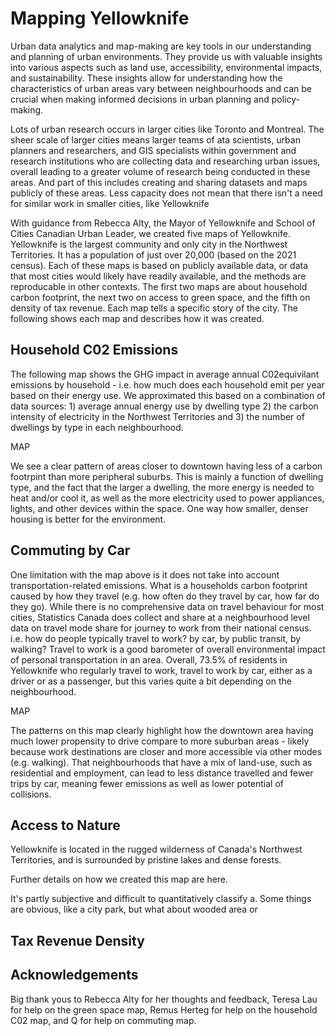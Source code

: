 # Mapping Yellowknife

Urban data analytics and map-making are key tools in our understanding and planning of urban environments. They provide us with valuable insights into various aspects such as land use, accessibility, environmental impacts, and sustainability. These insights allow for understanding how the characteristics of urban areas vary between neighbourhoods and can be crucial when making informed decisions in urban planning and policy-making.

Lots of urban research occurs in larger cities like Toronto and Montreal. The sheer scale of larger cities means larger teams of ata scientists, urban planners and researchers, and GIS specialists within government and research institutions who are collecting data and researching urban issues, overall leading to a greater volume of research being conducted in these areas. And part of this includes creating and sharing datasets and maps publicly of these areas. Less capacity does not mean that there isn't a need for similar work in smaller cities, like Yellowknife

With guidance from Rebecca Alty, the Mayor of Yellowknife and School of Cities Canadian Urban Leader, we created five maps of Yellowknife. Yellowknife is the largest community and only city in the Northwest Territories. It has a population of just over 20,000 (based on the 2021 census). Each of these maps is based on publicly available data, or data that most cities would likely have readily available, and the methods are reproducable in other contexts. The first two maps are about household carbon footprint, the next two on access to green space, and the fifth on density of tax revenue. Each map tells a specific story of the city. The following shows each map and describes how it was created.


## Household C02 Emissions

The following map shows the GHG impact in average annual C02equivilant emissions by household - i.e. how much does each household emit per year based on their energy use. We approximated this based on a combination of data sources: 1) average annual energy use by dwelling type 2) the carbon intensity of electricity in the Northwest Territories and 3) the number of dwellings by type in each neighbourhood.

MAP

We see a clear pattern of areas closer to downtown having less of a carbon footrpint than more peripheral suburbs. This is mainly a function of dwelling type, and the fact that the larger a dwelling, the more energy is needed to heat and/or cool it, as well as the more electricity used to power appliances, lights, and other devices within the space. One way how smaller, denser housing is better for the environment.


## Commuting by Car

One limitation with the map above is it does not take into account transportation-related emissions. What is a households carbon footprint caused by how they travel (e.g. how often do they travel by car, how far do they go). While there is no comprehensive data on travel behaviour for most cities, Statistics Canada does collect and share at a neighbourhood level data on travel mode share for journey to work from their national census. i.e. how do people typically travel to work? by car, by public transit, by walking? Travel to work is a good barometer of overall environmental impact of personal transportation in an area. Overall, 73.5% of residents in Yellowknife who regularly travel to work, travel to work by car, either as a driver or as a passenger, but this varies quite a bit depending on the neighbourhood.

MAP

The patterns on this map clearly highlight how the downtown area having much lower propensity to drive compare to more suburban areas - likely because work destinations are closer and more accessible via other modes (e.g. walking). That neighbourhoods that have a mix of land-use, such as residential and employment, can lead to less distance travelled and fewer trips by car, meaning fewer emissions as well as lower potential of collisions.


## Access to Nature

Yellowknife is located in the rugged wilderness of Canada's Northwest Territories, and is surrounded by pristine lakes and dense forests.

Further details on how we created this map are here.

It's partly subjective and difficult to quantitatively classify a. Some things are obvious, like a city park, but what about wooded area or 



## Tax Revenue Density









## Acknowledgements

Big thank yous to Rebecca Alty for her thoughts and feedback, Teresa Lau for help on the green space map, Remus Herteg for help on the household C02 map, and Q for help on commuting map.